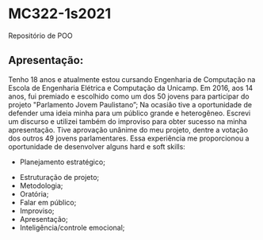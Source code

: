# MC322-1s2021
Repositório de POO
## Apresentação:
Tenho 18 anos e atualmente estou cursando Engenharia de Computação na Escola de Engenharia Elétrica e Computação da Unicamp. Em 2016, aos 14 anos, 
fui premiado e escolhido como um dos 50 jovens para participar do projeto "Parlamento Jovem Paulistano”; Na ocasião tive a oportunidade de defender
uma ideia minha para um público grande e heterogêneo. Escrevi um discurso e utilizei também do improviso para obter sucesso na minha apresentação. 
Tive aprovação unânime do meu projeto, dentre a votação dos outros 49 jovens parlamentares. Essa experiência me proporcionou a oportunidade de desenvolver
alguns hard e soft skills:
* Planejamento estratégico; 
- Estruturação de projeto; 
- Metodologia; 
- Oratória; 
- Falar em público; 
- Improviso; 
- Apresentação;
- Inteligência/controle emocional;
